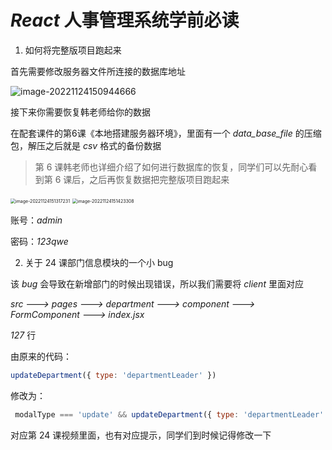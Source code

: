 # *React* 人事管理系统学前必读



1. 如何将完整版项目跑起来

首先需要修改服务器文件所连接的数据库地址

![image-20221124150944666](https://xiejie-typora.oss-cn-chengdu.aliyuncs.com/2022-11-24-070945.png)

接下来你需要恢复韩老师给你的数据

在配套课件的第6课《本地搭建服务器环境》，里面有一个 *data_base_file* 的压缩包，解压之后就是 *csv* 格式的备份数据

> 第 6 课韩老师也详细介绍了如何进行数据库的恢复，同学们可以先耐心看到第 6 课后，之后再恢复数据把完整版项目跑起来

<img src="https://xiejie-typora.oss-cn-chengdu.aliyuncs.com/2022-11-24-071317.png" alt="image-20221124151317231" style="zoom:50%;" />

<img src="https://xiejie-typora.oss-cn-chengdu.aliyuncs.com/2022-11-24-071424.png" alt="image-20221124151423308" style="zoom:50%;" />

账号：*admin*

密码：*123qwe*



2. 关于 24 课部门信息模块的一个小 bug

该 *bug* 会导致在新增部门的时候出现错误，所以我们需要将 *client* 里面对应

*src ---> pages ---> department ---> component ---> FormComponent ---> index.jsx*

*127* 行

由原来的代码：

```js
updateDepartment({ type: 'departmentLeader' })
```

修改为：

```js
 modalType === 'update' && updateDepartment({ type: 'departmentLeader' });
```

对应第 24 课视频里面，也有对应提示，同学们到时候记得修改一下

